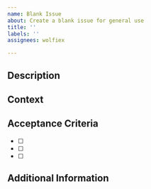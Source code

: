 ```yaml
---
name: Blank Issue
about: Create a blank issue for general use
title: ''
labels: ''
assignees: wolfiex

---
```


<!-- 
This is a blank issue template. 
Please provide a clear and descriptive title above and fill in the details below.

This issue will be automatically:
- Assigned to: @wolfiex
- Added to project: https://github.com/orgs/WCRP-CMIP/projects/4
- Added to milestone: https://github.com/WCRP-CMIP/CMIPLD/milestone/1
-->

## Description
<!-- Describe the issue, feature request, or task -->



## Context
<!-- Provide any additional context, background information, or motivation -->



## Acceptance Criteria
<!-- List what needs to be accomplished for this issue to be considered complete -->

- [ ] 
- [ ] 
- [ ] 

## Additional Information
<!-- Add any other relevant information, links, or resources -->


